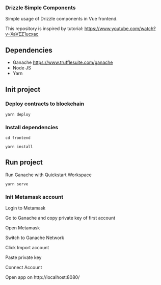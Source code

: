 ### Drizzle Simple Components
Simple usage of Drizzle components in Vue frontend.

This repository is inspired by tutorial:
https://www.youtube.com/watch?v=XaVEZ1ucxac

## Dependencies
- Ganache https://www.trufflesuite.com/ganache
- Node JS
- Yarn


## Init project
### Deploy contracts to blockchain

```yarn deploy```

### Install dependencies
```cd frontend```

```yarn install```


## Run project

Run Ganache with Quickstart Workspace

```yarn serve```

### Init Metamask account

Login to Metamask

Go to Ganache and copy private key of first account

Open Metamask

Switch to Ganache Network

Click Import account

Paste private key

Connect Account

Open app on http://localhost:8080/

